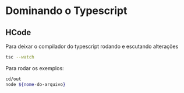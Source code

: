 # Dominando o Typescript

## HCode

Para deixar o compilador do typescript rodando e escutando alterações

```bash
tsc --watch
```

Para rodar os exemplos:

```bash
cd/out
node ${nome-do-arquivo}
```
